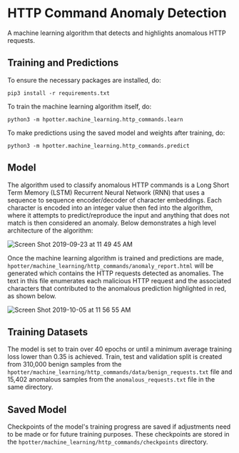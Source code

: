# HTTP Command Anomaly Detection
A machine learning algorithm that detects and highlights anomalous HTTP requests. 
 

<!---[![Build Status](https://travis-ci.org/drsjb80/HPotter.svg?branch=master)](https://travis-ci.org/drsjb80/HPotter)---> 
## Training and Predictions
To ensure the necessary packages are installed, do:

    pip3 install -r requirements.txt 
 
To train the machine learning algorithm itself, do:

    python3 -m hpotter.machine_learning.http_commands.learn

To make predictions using the saved model and weights after training, do:

    python3 -m hpotter.machine_learning.http_commands.predict

## Model
The algorithm used to classify anomalous HTTP commands is a Long Short Term Memory (LSTM) Recurrent Neural Network 
(RNN) that uses a sequence to sequence encoder/decoder of character embeddings. Each character is encoded into an 
integer value then fed into the algorithm, where it attempts to predict/reproduce the input and anything that
does not match is then considered an anomaly. Below demonstrates a high level architecture of the algorithm:

![Screen Shot 2019-09-23 at 11 49 45 AM](https://user-images.githubusercontent.com/32188816/65449483-52a9d300-ddf8-11e9-8af0-4d2840a9e167.png)
 
Once the machine learning algorithm is trained and predictions are made, `hpotter/machine_learning/http_commands/anomaly_report.html`
will be generated which contains the HTTP requests detected as anomalies. The text in this file enumerates 
each malicious HTTP request and the associated characters that contributed to the anomalous prediction highlighted in 
red, as shown below.
  
![Screen Shot 2019-10-05 at 11 56 55 AM](https://user-images.githubusercontent.com/32188816/66258858-5548e880-e767-11e9-8493-e09e0a500fdb.png)
  
## Training Datasets
The model is set to train over 40 epochs or until a minimum average training loss lower than 0.35 is 
achieved. Train, test and validation split is created from 310,000 benign samples from the `hpotter/machine_learning/http_commands/data/benign_requests.txt`
file and 15,402 anomalous samples from the `anomalous_requests.txt` file in the same directory.
  
## Saved Model
Checkpoints of the model's training progress are saved if adjustments need to be made or for future training purposes. 
These checkpoints are stored in the `hpotter/machine_learning/http_commands/checkpoints` directory.
